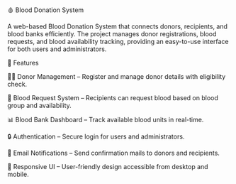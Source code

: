 🩸 Blood Donation System

A web-based Blood Donation System that connects donors, recipients, and blood banks efficiently.
The project manages donor registrations, blood requests, and blood availability tracking, providing an easy-to-use interface for both users and administrators.

🚀 Features

👨‍⚕️ Donor Management – Register and manage donor details with eligibility check.

🏥 Blood Request System – Recipients can request blood based on blood group and availability.

📊 Blood Bank Dashboard – Track available blood units in real-time.

🔒 Authentication – Secure login for users and administrators.

📧 Email Notifications – Send confirmation mails to donors and recipients.

📱 Responsive UI – User-friendly design accessible from desktop and mobile.
